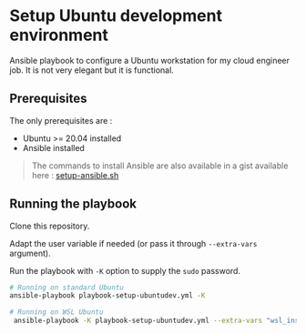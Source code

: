 # Setup Ubuntu development environment

Ansible playbook to configure a Ubuntu workstation for my cloud engineer job. It is not very elegant but it is functional.

## Prerequisites

The only prerequisites are : 

- Ubuntu >= 20.04 installed
- Ansible installed

> The commands to install Ansible are also available in a gist available here : [setup-ansible.sh](https://gist.github.com/pondichys/b4b7c1e17d22ae2d6f2d1c91611707f8)

## Running the playbook

Clone this repository.

Adapt the user variable if needed (or pass it through `--extra-vars` argument).

Run the playbook with `-K` option to supply the `sudo` password.

```bash
# Running on standard Ubuntu
ansible-playbook playbook-setup-ubuntudev.yml -K

# Running on WSL Ubuntu
 ansible-playbook -K playbook-setup-ubuntudev.yml --extra-vars "wsl_install=true"
```

